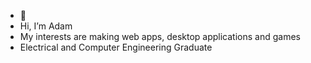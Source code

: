 - 👋
- Hi, I’m Adam
- My interests are making web apps, desktop applications and games
- Electrical and Computer Engineering Graduate

<!---
Adam-Abera/Adam-Abera is a ✨ special ✨ repository because its `README.md` (this file) appears on your GitHub profile.
You can click the Preview link to take a look at your changes.
--->
